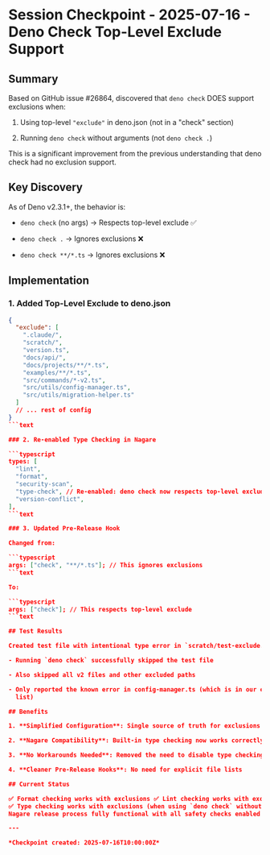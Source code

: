 # Session Checkpoint - 2025-07-16 - Deno Check Top-Level Exclude Support

## Summary

Based on GitHub issue #26864, discovered that `deno check` DOES support
exclusions when:

1. Using top-level `"exclude"` in deno.json (not in a "check" section)

2. Running `deno check` without arguments (not `deno check .`)

This is a significant improvement from the previous understanding that deno
check had no exclusion support.

## Key Discovery

As of Deno v2.3.1+, the behavior is:

- `deno check` (no args) → Respects top-level exclude ✅

- `deno check .` → Ignores exclusions ❌

- `deno check **/*.ts` → Ignores exclusions ❌

## Implementation

### 1. Added Top-Level Exclude to deno.json

````json
{
  "exclude": [
    ".claude/",
    "scratch/",
    "version.ts",
    "docs/api/",
    "docs/projects/**/*.ts",
    "examples/**/*.ts",
    "src/commands/*-v2.ts",
    "src/utils/config-manager.ts",
    "src/utils/migration-helper.ts"
  ]
  // ... rest of config
}
```text

### 2. Re-enabled Type Checking in Nagare

```typescript
types: [
  "lint",
  "format",
  "security-scan",
  "type-check", // Re-enabled: deno check now respects top-level exclude
  "version-conflict",
],
```text

### 3. Updated Pre-Release Hook

Changed from:

```typescript
args: ["check", "**/*.ts"]; // This ignores exclusions
```text

To:

```typescript
args: ["check"]; // This respects top-level exclude
```text

## Test Results

Created test file with intentional type error in `scratch/test-exclude.ts`:

- Running `deno check` successfully skipped the test file

- Also skipped all v2 files and other excluded paths

- Only reported the known error in config-manager.ts (which is in our exclude
  list)

## Benefits

1. **Simplified Configuration**: Single source of truth for exclusions

2. **Nagare Compatibility**: Built-in type checking now works correctly

3. **No Workarounds Needed**: Removed the need to disable type checking

4. **Cleaner Pre-Release Hooks**: No need for explicit file lists

## Current Status

✅ Format checking works with exclusions ✅ Lint checking works with exclusions\
✅ Type checking works with exclusions (when using `deno check` without args) ✅
Nagare release process fully functional with all safety checks enabled

---

*Checkpoint created: 2025-07-16T10:00:00Z*
````
